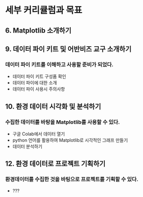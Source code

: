 # 세부 커리큘럼과 목표
## 6. Matplotlib 소개하기 
## 9. 데이터 파이 키트 및 어반비즈 교구 소개하기
### 데이터 파이 키트를 이해하고 사용할 준비가 되었다.  

- 데이터 파이 키트 구성품 확인
- 데이터 파이에 대한 소개 
- 데이터 파이 사용시 주의사항 

## 10. 환경 데이터 시각화 및 분석하기
### 수집한 데이터를 바탕을 Matplotlib를 사용할 수 있다.
- 구글 Colab에서 데이터 열기
- python 언어를 활용하여 Matplotlib로 시각적인 그래프 만들기
- 데이터 분석하기

## 12. 환경 데이터로 프로젝트 기획하기
### 환경데이터를 수집한 것을 바팅으로 프로젝트를 기획할 수 있다.  
- ??? 